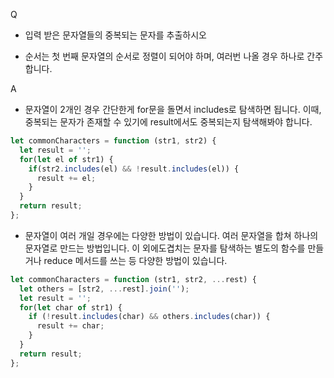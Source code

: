 Q
 - 입력 받은 문자열들의 중복되는 문자를 추출하시오

 - 순서는 첫 번째 문자열의 순서로 정렬이 되어야 하며, 여러번 나올 경우 하나로 간주합니다.

 

A
 - 문자열이 2개인 경우 간단한게 for문을 돌면서 includes로 탐색하면 됩니다. 이때, 중복되는 문자가 존재할 수 있기에 result에서도 중복되는지 탐색해봐야 합니다.
```js
let commonCharacters = function (str1, str2) {
  let result = '';
  for(let el of str1) {
    if(str2.includes(el) && !result.includes(el)) {
      result += el;
    }
  }
  return result;
};
 ```

 - 문자열이 여러 개일 경우에는 다양한 방법이 있습니다. 여러 문자열을 합쳐 하나의 문자열로 만드는 방법입니다. 이 외에도겹치는 문자를 탐색하는 별도의 함수를 만들거나 reduce 메서드를 쓰는 등 다양한 방법이 있습니다.
```js
let commonCharacters = function (str1, str2, ...rest) {
  let others = [str2, ...rest].join('');
  let result = '';
  for(let char of str1) {
    if (!result.includes(char) && others.includes(char)) {
      result += char;
    }
  }
  return result;
};
 ```
 